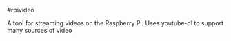 #rpivideo

A tool for streaming videos on the Raspberry Pi.  Uses youtube-dl to support many sources of video
